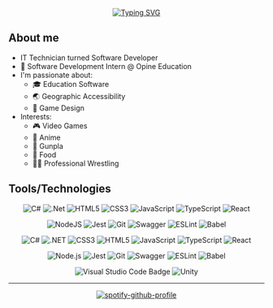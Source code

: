 

<!-- # Hi, I'm Skylan 

## I'm a full-stack developer and amateur game developer
-->
<div align="center">

[![Typing SVG](https://readme-typing-svg.demolab.com?font=JetBrains+Mono&pause=800&color=7629F7&center=true&vCenter=true&width=435&lines=Hi%2C+I'm+Skylan!;Full+Stack+Web%2FApp+Developer;Game+Designer)](https://git.io/typing-svg)

</div>

## About me

* IT Technician turned Software Developer
* 🌱 Software Development Intern @ Opine Education
* I'm passionate about:
  * 🎓 Education Software
  * 🌏 Geographic Accessibility
  * 📝 Game Design
* Interests:
  * 🎮 Video Games
  * 🎴 Anime
  * 🤖 Gunpla
  * 🥢 Food
  * 🤼‍♀️ Professional Wrestling

## Tools/Technologies

<div align="center">
 
 ![C#](https://img.shields.io/badge/c%23-%23239120.svg?style=for-the-badge&logo=c-sharp&logoColor=white) ![.Net](https://img.shields.io/badge/.NET-5C2D91?style=for-the-badge&logo=.net&logoColor=white) ![HTML5](https://img.shields.io/badge/html5-%23E34F26.svg?style=for-the-badge&logo=html5&logoColor=white) ![CSS3](https://img.shields.io/badge/css3-%231572B6.svg?style=for-the-badge&logo=css3&logoColor=white) ![JavaScript](https://img.shields.io/badge/javascript-%23323330.svg?style=for-the-badge&logo=javascript&logoColor=%23F7DF1E) ![TypeScript](https://img.shields.io/badge/typescript-%23007ACC.svg?style=for-the-badge&logo=typescript&logoColor=white) ![React](https://img.shields.io/badge/react-%2320232a.svg?style=for-the-badge&logo=react&logoColor=%2361DAFB)

 ![NodeJS](https://img.shields.io/badge/node.js-6DA55F?style=for-the-badge&logo=node.js&logoColor=white) ![Jest](https://img.shields.io/badge/-jest-%23C21325?style=for-the-badge&logo=jest&logoColor=white) ![Git](https://img.shields.io/badge/git-%23F05033.svg?style=for-the-badge&logo=git&logoColor=white) ![Swagger](https://img.shields.io/badge/-Swagger-%23Clojure?style=for-the-badge&logo=swagger&logoColor=white) ![ESLint](https://img.shields.io/badge/ESLint-4B3263?style=for-the-badge&logo=eslint&logoColor=white) ![Babel](https://img.shields.io/badge/Babel-F9DC3e?style=for-the-badge&logo=babel&logoColor=black)

![C#](https://img.shields.io/badge/c%23-%23239120.svg?style=for-the-badge&logo=c-sharp&logoColor=white&style=flat) ![.NET](https://img.shields.io/badge/.NET-512BD4?logo=dotnet&logoColor=fff&style=flat) ![CSS3](https://img.shields.io/badge/css3-%231572B6.svg?style=for-the-badge&logo=css3&logoColor=white&style=flat) ![HTML5](https://img.shields.io/badge/html5-%23E34F26.svg?style=for-the-badge&logo=html5&logoColor=white&style=flat) ![JavaScript](https://img.shields.io/badge/javascript-%23323330.svg?style=for-the-badge&logo=javascript&logoColor=%23F7DF1E&style=flat) ![TypeScript](https://img.shields.io/badge/typescript-%23007ACC.svg?style=for-the-badge&logo=typescript&logoColor=white&style=flat) ![React](https://img.shields.io/badge/react-%2320232a.svg?style=for-the-badge&logo=react&logoColor=%2361DAFB&style=flat) 

![Node.js](https://img.shields.io/badge/Node.js-393?logo=nodedotjs&logoColor=fff&style=flat) ![Jest](https://img.shields.io/badge/-jest-%23C21325?style=for-the-badge&logo=jest&logoColor=white&style=flat) ![Git](https://img.shields.io/badge/git-%23F05033.svg?style=for-the-badge&logo=git&logoColor=white&style=flat) ![Swagger](https://img.shields.io/badge/-Swagger-%23Clojure?style=for-the-badge&logo=swagger&logoColor=white&style=flat) ![ESLint](https://img.shields.io/badge/ESLint-4B3263?style=for-the-badge&logo=eslint&logoColor=white&style=flat) ![Babel](https://img.shields.io/badge/Babel-F9DC3e?style=for-the-badge&logo=babel&logoColor=black&style=flat) 

![Visual Studio Code Badge](https://img.shields.io/badge/Visual%20Studio%20Code-007ACC?logo=visualstudiocode&logoColor=fff&style=flat) ![Unity](https://img.shields.io/badge/unity-%23000000.svg?style=for-the-badge&logo=unity&logoColor=white&style=flat)

</div>

<hr />
<!-- <a href="https://github.com/anuraghazra/convoychat">
  <img align="center" src="https://github-readme-stats.vercel.app/api?username=doublespoiler&theme=dracula&hide_border=true&show_icons=true" />
</a>  -->

<div align="center">

[![spotify-github-profile](https://spotify-github-profile.vercel.app/api/view?uid=rv0clnet2uqwj1zhy4am4z178&cover_image=true&theme=natemoo-re&show_offline=false&background_color=121212&bar_color=53b14f&bar_color_cover=true)](https://spotify-github-profile.vercel.app/api/view?uid=rv0clnet2uqwj1zhy4am4z178&redirect=true)

<!-- <a href="https://github.com/anuraghazra/github-readme-stats">
  <img align="center" src="https://github-readme-stats.vercel.app/api/top-langs/?username=doublespoiler&theme=dracula&hide_border=true&layout=compact" />
</a> -->

<!-- [![My GitHub stats](https://github-readme-stats.vercel.app/api?username=doublespoiler&theme=dracula&hide_border=true&show_icons=true)](https://github.com/anuraghazra/github-readme-stats)
[![Top Langs](https://github-readme-stats.vercel.app/api/top-langs/?username=doublespoiler&theme=dracula&hide_border=true&layout=compact)](https://github.com/anuraghazra/github-readme-stats) -->

</div>
